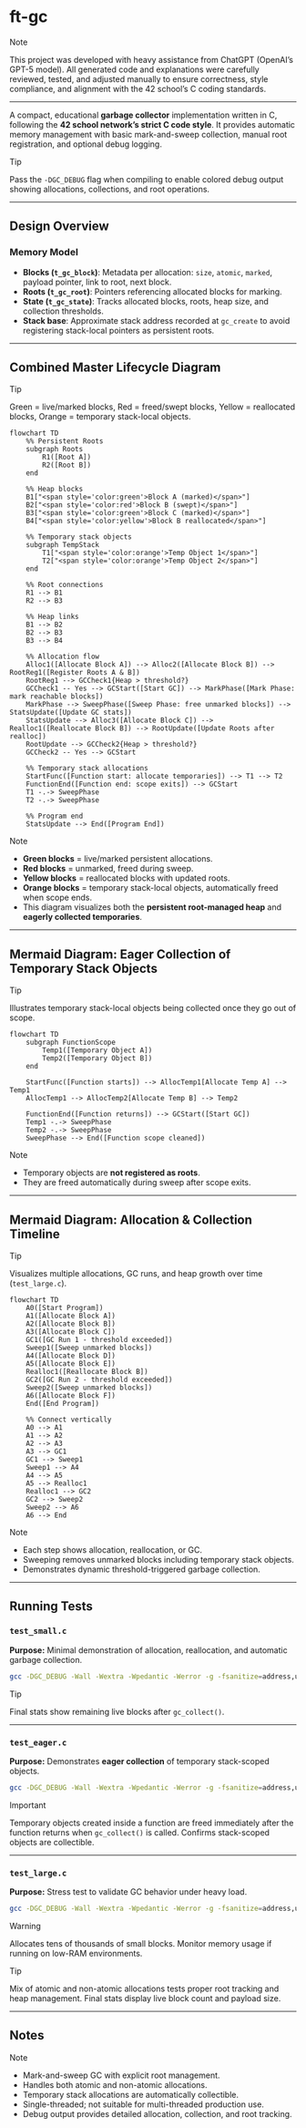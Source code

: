 # ft-gc

> [!NOTE]
> This project was developed with heavy assistance from ChatGPT (OpenAI’s GPT-5 model).
> All generated code and explanations were carefully reviewed, tested, and adjusted manually to ensure correctness, style compliance, and alignment with the 42 school’s C coding standards.

---

A compact, educational **garbage collector** implementation written in C, following the **42 school network’s strict C code style**.
It provides automatic memory management with basic mark-and-sweep collection, manual root registration, and optional debug logging.

> [!TIP]
> Pass the `-DGC_DEBUG` flag when compiling to enable colored debug output showing allocations, collections, and root operations.

---

## Design Overview

### Memory Model

* **Blocks (`t_gc_block`)**: Metadata per allocation: `size`, `atomic`, `marked`, payload pointer, link to root, next block.
* **Roots (`t_gc_root`)**: Pointers referencing allocated blocks for marking.
* **State (`t_gc_state`)**: Tracks allocated blocks, roots, heap size, and collection thresholds.
* **Stack base**: Approximate stack address recorded at `gc_create` to avoid registering stack-local pointers as persistent roots.

---

## Combined Master Lifecycle Diagram

> [!TIP]
> Green = live/marked blocks, Red = freed/swept blocks, Yellow = reallocated blocks, Orange = temporary stack-local objects.

```mermaid
flowchart TD
    %% Persistent Roots
    subgraph Roots
        R1([Root A])
        R2([Root B])
    end

    %% Heap blocks
    B1["<span style='color:green'>Block A (marked)</span>"]
    B2["<span style='color:red'>Block B (swept)</span>"]
    B3["<span style='color:green'>Block C (marked)</span>"]
    B4["<span style='color:yellow'>Block B reallocated</span>"]

    %% Temporary stack objects
    subgraph TempStack
        T1["<span style='color:orange'>Temp Object 1</span>"]
        T2["<span style='color:orange'>Temp Object 2</span>"]
    end

    %% Root connections
    R1 --> B1
    R2 --> B3

    %% Heap links
    B1 --> B2
    B2 --> B3
    B3 --> B4

    %% Allocation flow
    Alloc1([Allocate Block A]) --> Alloc2([Allocate Block B]) --> RootReg1([Register Roots A & B])
    RootReg1 --> GCCheck1{Heap > threshold?}
    GCCheck1 -- Yes --> GCStart([Start GC]) --> MarkPhase([Mark Phase: mark reachable blocks])
    MarkPhase --> SweepPhase([Sweep Phase: free unmarked blocks]) --> StatsUpdate([Update GC stats])
    StatsUpdate --> Alloc3([Allocate Block C]) --> Realloc1([Reallocate Block B]) --> RootUpdate([Update Roots after realloc])
    RootUpdate --> GCCheck2{Heap > threshold?}
    GCCheck2 -- Yes --> GCStart

    %% Temporary stack allocations
    StartFunc([Function start: allocate temporaries]) --> T1 --> T2
    FunctionEnd([Function end: scope exits]) --> GCStart
    T1 -.-> SweepPhase
    T2 -.-> SweepPhase

    %% Program end
    StatsUpdate --> End([Program End])
```

> [!NOTE]
>
> * **Green blocks** = live/marked persistent allocations.
> * **Red blocks** = unmarked, freed during sweep.
> * **Yellow blocks** = reallocated blocks with updated roots.
> * **Orange blocks** = temporary stack-local objects, automatically freed when scope ends.
> * This diagram visualizes both the **persistent root-managed heap** and **eagerly collected temporaries**.

---

## Mermaid Diagram: Eager Collection of Temporary Stack Objects

> [!TIP]
> Illustrates temporary stack-local objects being collected once they go out of scope.

```mermaid
flowchart TD
    subgraph FunctionScope
        Temp1([Temporary Object A])
        Temp2([Temporary Object B])
    end

    StartFunc([Function starts]) --> AllocTemp1[Allocate Temp A] --> Temp1
    AllocTemp1 --> AllocTemp2[Allocate Temp B] --> Temp2

    FunctionEnd([Function returns]) --> GCStart([Start GC])
    Temp1 -.-> SweepPhase
    Temp2 -.-> SweepPhase
    SweepPhase --> End([Function scope cleaned])
```

> [!NOTE]
>
> * Temporary objects are **not registered as roots**.
> * They are freed automatically during sweep after scope exits.

---

## Mermaid Diagram: Allocation & Collection Timeline

> [!TIP]
> Visualizes multiple allocations, GC runs, and heap growth over time (`test_large.c`).

```mermaid
flowchart TD
    A0([Start Program])
    A1([Allocate Block A])
    A2([Allocate Block B])
    A3([Allocate Block C])
    GC1([GC Run 1 - threshold exceeded])
    Sweep1([Sweep unmarked blocks])
    A4([Allocate Block D])
    A5([Allocate Block E])
    Realloc1([Reallocate Block B])
    GC2([GC Run 2 - threshold exceeded])
    Sweep2([Sweep unmarked blocks])
    A6([Allocate Block F])
    End([End Program])

    %% Connect vertically
    A0 --> A1
    A1 --> A2
    A2 --> A3
    A3 --> GC1
    GC1 --> Sweep1
    Sweep1 --> A4
    A4 --> A5
    A5 --> Realloc1
    Realloc1 --> GC2
    GC2 --> Sweep2
    Sweep2 --> A6
    A6 --> End
```

> [!NOTE]
>
> * Each step shows allocation, reallocation, or GC.
> * Sweeping removes unmarked blocks including temporary stack objects.
> * Demonstrates dynamic threshold-triggered garbage collection.

---

## Running Tests

### `test_small.c`

**Purpose:** Minimal demonstration of allocation, reallocation, and automatic garbage collection.

```sh
gcc -DGC_DEBUG -Wall -Wextra -Wpedantic -Werror -g -fsanitize=address,undefined gc/*.c test_small.c -Igc -o test_small && ./test_small
```

> [!TIP]
> Final stats show remaining live blocks after `gc_collect()`.

---

### `test_eager.c`

**Purpose:** Demonstrates **eager collection** of temporary stack-scoped objects.

```sh
gcc -DGC_DEBUG -Wall -Wextra -Wpedantic -Werror -g -fsanitize=address,undefined gc/*.c test_eager.c -Igc -o test_eager && ./test_eager
```

> [!IMPORTANT]
> Temporary objects created inside a function are freed immediately after the function returns when `gc_collect()` is called.
> Confirms stack-scoped objects are collectible.

---

### `test_large.c`

**Purpose:** Stress test to validate GC behavior under heavy load.

```sh
gcc -DGC_DEBUG -Wall -Wextra -Wpedantic -Werror -g -fsanitize=address,undefined gc/*.c test_large.c -Igc -o test_large && ./test_large
```

> [!WARNING]
> Allocates tens of thousands of small blocks. Monitor memory usage if running on low-RAM environments.

> [!TIP]
> Mix of atomic and non-atomic allocations tests proper root tracking and heap management.
> Final stats display live block count and payload size.

---

## Notes

> [!NOTE]
>
> * Mark-and-sweep GC with explicit root management.
> * Handles both atomic and non-atomic allocations.
> * Temporary stack allocations are automatically collectible.
> * Single-threaded; not suitable for multi-threaded production use.
> * Debug output provides detailed allocation, collection, and root tracking.
